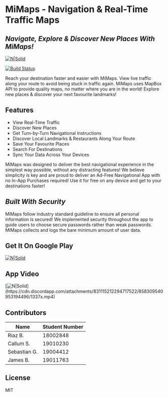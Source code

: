 # MiMaps - Navigation & Real-Time Traffic Maps 
## _Navigate, Explore & Discover New Places With MiMaps!_

[![N|Solid](https://thumbs2.imgbox.com/3a/b1/CM88Q4Cp_t.png)](https://github.com/r1337x/)

[![Build Status](https://travis-ci.org/joemccann/dillinger.svg?branch=master)](https://github.com/r1337x/)

Reach your destination faster and easier with MiMaps. View live traffic along your route to avoid being stuck in traffic again. MiMaps uses MapBox API to provide quality maps, no matter where you are in the world! Explore new places & discover your next favourite landmarks!

## Features
- View Real-Time Traffic
- Discover New Places
- Get Turn-by-Turn Navigational Instructions
- Discover Local Landmarks & Restaurants Along Your Route
- Save Your Favourite Places
- Search For Destinations
- Sync Your Data Across Your Devices

MiMaps was designed to deliver the best navigational experience in the simplest way possible, without any distracting features! We believe simplicity is key and are proud to deliver an Ad-Free Navigational App with no In-App Purchases required! Use it for free on any device and get to your destinations faster!

## _Built With Security_
MiMaps follow industry standard guideline to ensure all personal information is secured! We implemented security throughout the app to guide users to choose secure passwords rather than weak passwords. MiMaps collects and logs the bare minimum amount of user data.

## Get It On Google Play
[![N|Solid](https://upload.wikimedia.org/wikipedia/commons/7/78/Google_Play_Store_badge_EN.svg
)](https://play.google.com/store/apps/details?id=com.shlompie.mimaps)

## App Video
[![N|Solid](https://cdn.vox-cdn.com/thumbor/o5YGpoRPaflraEPTD1nOCOm8o2k=/0x0:2040x1360/1200x800/filters:focal(857x517:1183x843)/cdn.vox-cdn.com/uploads/chorus_image/image/60142401/acastro_180403_1777_youtube_0001.0.jpg)](https://cdn.discordapp.com/attachments/831115212294717522/858309540953194496/1337x.mp4)


## Contributors

| Name | Student Number |
| ------ | ------ |
| Riaz B. | 18002848 |
| Callum S. | 19010230 |
| Sebastian G. | 19004412 |
| James B. | 19011763 |

## License

MIT



